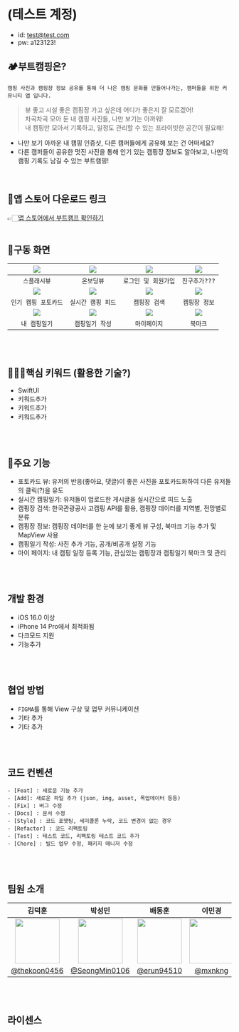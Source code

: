# (테스트 계정)
- id: test@test.com
- pw: a123123!

## 🏕️부트캠핑은?
`캠핑 사진과 캠핑장 정보 공유를 통해 더 나은 캠핑 문화를 만들어나가는, 캠퍼들을 위한 커뮤니티 앱 입니다.` <br>

> 뷰 좋고 시설 좋은 캠핑장 가고 싶은데 어디가 좋은지 잘 모르겠어! <br>
> 차곡차곡 모아 둔 내 캠핑 사진들, 나만 보기는 아까워!<br>
> 내 캠핑만 모아서 기록하고, 일정도 관리할 수 있는 프라이빗한 공간이 필요해!<br>

- 나만 보기 아까운 내 캠핑 인증샷, 다른 캠퍼들에게 공유해 보는 건 어떠세요? <br>
- 다른 캠퍼들이 공유한 멋진 사진을 통해 인기 있는 캠핑장 정보도 알아보고, 나만의 캠핑 기록도 남길 수 있는 부트캠핑!

<br>

## 🔗앱 스토어 다운로드 링크
👉🏻[앱 스토어에서 부트캠프 확인하기](https://apps.apple.com/kr/app/%EB%B6%80%ED%8A%B8%EC%BA%A0%ED%95%91/id1672213235)
<br>
<br>

## 📱구동 화면
|<img src="https://user-images.githubusercontent.com/114223237/222382498-420efc96-fb3b-4eeb-ade8-39ccc306bb40.gif"></img>|<img src="https://user-images.githubusercontent.com/114223237/222381783-de2153bc-5b53-49b7-af76-5c2af1d321b0.gif"></img>|<img src="https://user-images.githubusercontent.com/114223237/222381623-6ee28409-21ee-4427-9c60-e1ce0e7f68dc.gif"></img>|<img src="-"></img>|
|:-:|:-:|:-:|:-:|
|`스플래시뷰`|`온보딩뷰`|`로그인 및 회원가입`|`친구추가???`|
|<img src="-"></img>|<img src="https://user-images.githubusercontent.com/114223237/222382137-6c9223de-2505-4486-a209-dfa6217d2fe6.gif"></img>|<img src="https://user-images.githubusercontent.com/114223237/222382016-757b9274-8556-4f96-88ca-d797fe76bfed.gif"></img>|<img src="https://user-images.githubusercontent.com/114223237/222381916-de59591f-1f5e-4666-b5cd-2736d8c945f5.gif"></img>|
|`인기 캠핑 포토카드`|`실시간 캠핑 피드`|`캠핑장 검색`|`캠핑장 정보`|
|<img src="https://user-images.githubusercontent.com/114223237/222383116-b7fb7fdc-cf86-438e-8119-03da92cea9e8.gif"></img>|<img src="https://user-images.githubusercontent.com/114223237/222383091-b3863957-1ddf-4579-8306-fd403ab82fb5.gif"></img>|<img src="https://user-images.githubusercontent.com/114223237/222383712-cf3d4f1a-5247-4d35-b4d3-6cd8e343ed19.gif"></img>|<img src="https://user-images.githubusercontent.com/114223237/222383656-e70ba78f-bb1e-4a04-988c-34f05be1b7f2.gif"></img>|
|`내 캠핑일기`|`캠핑일기 작성`|`마이페이지`|`북마크`|
<br>
<br>

## 🧑🏻‍💻핵심 키워드 (활용한 기술?)
- SwiftUI <br>
- 키워드추가 <br>
- 키워드추가 <br>
- 키워드추가 <br>
<br>
<br>

## 📌주요 기능
- 포토카드 뷰: 유저의 반응(좋아요, 댓글)이 좋은 사진을 포토카드화하여 다른 유저들의 클릭(?)을 유도<br>
- 실시간 캠핑일기: 유저들이 업로드한 게시글을 실시간으로 피드 노출<br>
- 캠핑장 검색: 한국관광공사 고캠핑 API를 활용, 캠핑장 데이터를 지역별, 전망별로 분류<br>
- 캠핑장 정보: 캠핑장 데이터를 한 눈에 보기 좋게 뷰 구성, 북마크 기능 추가 및 MapView 사용
- 캠핑일기 작성: 사진 추가 기능, 공개/비공개 설정 기능 <br>
- 마이 페이지: 내 캠핑 일정 등록 기능, 관심있는 캠핑장과 캠핑일기 북마크 및 관리<br>
<br>
<br>

## 개발 환경
- iOS 16.0 이상
- iPhone 14 Pro에서 최적화됨
- 다크모드 지원
- 기능추가
<br>
<br>

## 협업 방법
- `FIGMA`를 통해 View 구상 및 업무 커뮤니케이션<br>
- 기타 추가<br>
- 기타 추가<br>
<br>
<br>

## 코드 컨벤션
```
- [Feat] : 새로운 기능 추가
- [Add]: 새로운 파일 추가 (json, img, asset, 목업데이터 등등) 
- [Fix] : 버그 수정 
- [Docs] : 문서 수정 
- [Style] : 코드 포맷팅, 세미콜론 누락, 코드 변경이 없는 경우 
- [Refactor] : 코드 리펙토링 
- [Test] : 테스트 코드, 리펙토링 테스트 코드 추가 
- [Chore] : 빌드 업무 수정, 패키지 매니저 수정 
```
<br>
<br>

## 팀원 소개

|김덕훈|박성민|배동훈|이민경|이소영|차소민|
|:-:|:-:|:-:|:-:|:-:|:-:|
|<img src="https://avatars.githubusercontent.com/u/106993057?v=4" width=100>|<img src="https://avatars.githubusercontent.com/u/104570633?v=4" width=100>|<img src="https://avatars.githubusercontent.com/u/65296382?v=4" width=100>|<img src="https://avatars.githubusercontent.com/u/107797217?v=4" width=100>|<img src="https://avatars.githubusercontent.com/u/114223237?v=4" width=100>|<img src="https://avatars.githubusercontent.com/u/114223423?v=4" width=100>|
|[@thekoon0456](https://github.com/thekoon0456)|[@SeongMin0106](https://github.com/SeongMin0106)|[@erun94510](https://github.com/erun94510)|[@mxnkng](https://github.com/mxnkng)|[@Primrose1101](https://github.com/Primrose1101)|[@chasomin](https://github.com/chasomin)|
<br>
<br>

## 라이센스

